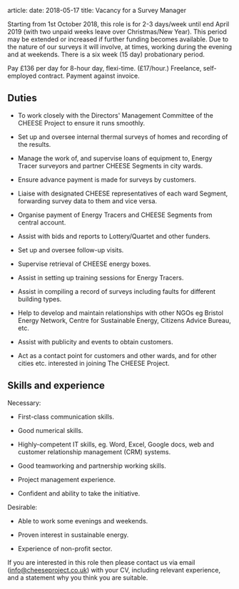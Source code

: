 article:
date: 2018-05-17
title: Vacancy for a Survey Manager

Starting from 1st October 2018, this role is for 2-3 days/week until end
April 2019 (with two unpaid weeks leave over Christmas/New Year). This period
may be extended or increased if further funding becomes available. Due to the
nature of our surveys it will involve, at times, working during the evening and
at weekends. There is a six week (15 day) probationary period.

Pay £136 per day for 8-hour day, flexi-time. (£17/hour.) Freelance,
self-employed contract. Payment against invoice.

## Duties

  - To work closely with the Directors' Management Committee of the CHEESE
    Project to ensure it runs smoothly.

  - Set up and oversee internal thermal surveys of homes and recording of the
    results.

  - Manage the work of, and supervise loans of equipment to, Energy Tracer
    surveyors and partner CHEESE Segments in city wards.

  - Ensure advance payment is made for surveys by customers.

  - Liaise with designated CHEESE representatives of each ward Segment,
    forwarding survey data to them and vice versa.

  - Organise payment of Energy Tracers and CHEESE Segments from central account.

  - Assist with bids and reports to Lottery/Quartet and other funders.

  - Set up and oversee follow-up visits.

  - Supervise retrieval of CHEESE energy boxes.

  - Assist in setting up training sessions for Energy Tracers.

  - Assist in compiling a record of surveys including faults for different building types.

  - Help to develop and maintain relationships with other NGOs eg Bristol
    Energy Network, Centre for Sustainable Energy, Citizens Advice Bureau, etc.

  - Assist with publicity and events to obtain customers.

  - Act as a contact point for customers and other wards, and for other cities
    etc. interested in joining The CHEESE Project.

## Skills and experience

Necessary:

  - First-class communication skills.

  - Good numerical skills.

  - Highly-competent IT skills, eg. Word, Excel, Google docs, web and customer
    relationship management (CRM) systems.

  - Good teamworking and partnership working skills.

  - Project management experience.

  - Confident and ability to take the initiative.

Desirable:

  - Able to work some evenings and weekends.

  - Proven interest in sustainable energy.

  - Experience of non-profit sector.

If you are interested in this role then please contact us via email
([info@cheeseproject.co.uk](mailto:info@cheeseproject.co.uk)) with your CV,
including relevant experience, and a statement why you think you are suitable.
